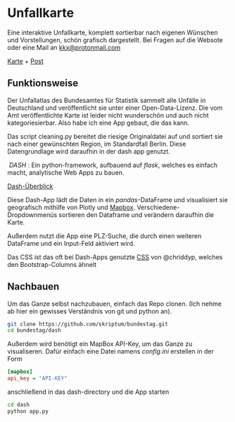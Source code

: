 # Unfallkarte

Eine interaktive Unfallkarte, komplett sortierbar nach eigenen Wünschen und Vorstellungen, schön grafisch dargestellt. Bei Fragen auf die Websote oder eine Mail an [kkx@protonmail.com](mailto:kkx@protonmail.com)

[Karte](https://unfall.herokuapp.com) + [Post](https://skriptum.github.io/html/unfall.html) 

## Funktionsweise

Der Unfallatlas des Bundesamtes für Statistik sammelt alle Unfälle in Deutschland und veröffentlicht sie unter einer Open-Data-Lizenz. Die vom Amt veröffentlichte Karte ist leider nicht wunderschön und auch nicht kategoriesierbar. Also habe ich eine App gebaut, die das kann. 

Das script cleaning.py bereitet die riesige Originaldatei auf und sortiert sie nach einer gewünschten Region, im Standardfall Berlin. Diese Datengrundlage wird daraufhin in der dash app genutzt. 

​	*DASH* : Ein python-framework, aufbauend auf *flask*, welches es einfach macht, analytische Web Apps zu bauen.

[Dash-Überblick](https://plotly.com/dash/)

Diese Dash-App lädt die Daten in ein *pandas*-DataFrame und visualisiert sie geografisch mithilfe von Plotly und [Mapbox](mapbox.com). Verschiedene-Dropdownmenüs sortieren den Dataframe und verändern daraufhin die Karte.

Außerdem nutzt die App eine PLZ-Suche, die durch einen weiteren DataFrame und ein Input-Feld aktiviert wird.

Das CSS ist das oft bei Dash-Apps genutzte [CSS](https://codepen.io/chriddyp/pen/bWLwgP.css) von @chriddyp, welches den Bootstrap-Columns ähnelt

## Nachbauen

Um das Ganze selbst nachzubauen, einfach das Repo clonen. (Ich nehme ab hier ein gewisses Verständnis von git und python an).

```bash
git clone https://github.com/skriptum/bundestag.git
cd bundestag/dash 
```

Außerdem wird benötigt ein MapBox API-Key, um das Ganze zu visualiseren. Dafür einfach eine Datei namens *config.ini* erstellen in der Form 

```ini
[mapbox]
api_key = "API-KEY"
```

anschließend in das dash-directory und die App starten

```bash
cd dash
python app.py
```







